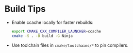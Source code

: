 <!-- SPDX-License-Identifier: Apache-2.0 -->
# Build Tips

- Enable ccache locally for faster rebuilds:
  ```bash
  export CMAKE_CXX_COMPILER_LAUNCHER=ccache
  cmake -S . -B build -G Ninja
  ```
- Use toolchain files in `cmake/toolchains/*` to pin compilers.
